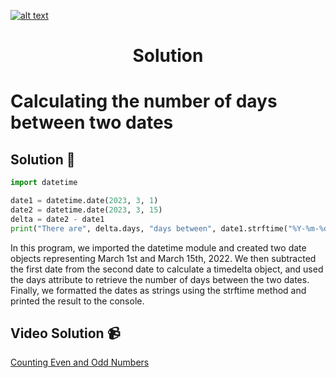 <a href="https://www.core-code.io/">

![alt text](https://uploads-ssl.webflow.com/5eb2f56932c3562feab232e3/5f73550d00249e7e96c9f3de_Logo.png 'corecodeio')

</a>

<h1 align="center">Solution</h1>

# Calculating the number of days between two dates



## Solution 🏁
    
```python
import datetime

date1 = datetime.date(2023, 3, 1)
date2 = datetime.date(2023, 3, 15)
delta = date2 - date1
print("There are", delta.days, "days between", date1.strftime("%Y-%m-%d"), "and", date2.strftime("%Y-%m-%d")) # Output: There are 14 days between 2023-03-01 and 2023-03-15

```

In this program, we imported the datetime module and created two date objects representing March 1st and March 15th, 2022. We then subtracted the first date from the second date to calculate a timedelta object, and used the days attribute to retrieve the number of days between the two dates. Finally, we formatted the dates as strings using the strftime method and printed the result to the console.

## Video Solution 📹

[Counting Even and Odd Numbers](https://edpuzzle.com/assignments/6386b321c511ef40e3f4fb07/watch)